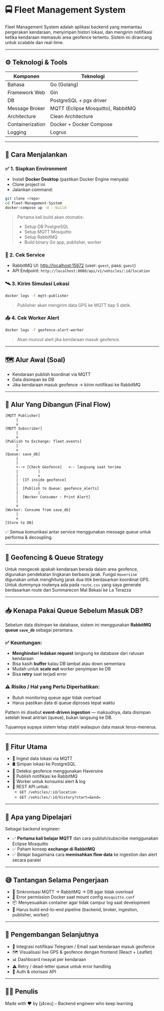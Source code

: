 # 🚍 Fleet Management System

Fleet Management System adalah aplikasi backend yang memantau pergerakan kendaraan, menyimpan histori lokasi, dan mengirim notifikasi ketika kendaraan memasuki area geofence tertentu. Sistem ini dirancang untuk scalable dan real-time.

---

## ⚙️ Teknologi & Tools

| Komponen           | Teknologi                            |
|--------------------|---------------------------------------|
| Bahasa             | Go (Golang)                           |
| Framework Web      | Gin                                   |
| DB                 | PostgreSQL + pgx driver               |
| Message Broker     | MQTT (Eclipse Mosquitto), RabbitMQ    |
| Architecture       | Clean Architecture                    |
| Containerization   | Docker + Docker Compose               |
| Logging            | Logrus                                |

---

## 🔧 Cara Menjalankan 

### ✅ 1. Siapkan Environment
- Install **Docker Desktop** (pastikan Docker Engine menyala)
- Clone project ini
- Jalankan command:

```bash
git clone <repo>
cd Fleet-Management-System
docker-compose up -d --build
```

> Pertama kali build akan otomatis:
> - Setup DB PostgreSQL
> - Setup MQTT Mosquitto
> - Setup RabbitMQ
> - Build binary Go app, publisher, worker

### 🧪 2. Cek Service
- RabbitMQ UI: [http://localhost:15672](http://localhost:15672) (user: `guest`, pass: `guest`)
- API Endpoint: `http://localhost:8080/api/v1/vehicles/:id/location`

### 🛰️ 3. Kirim Simulasi Lokasi
```bash
docker logs -f mqtt-publisher
```
> Publisher akan mengirim data GPS ke MQTT tiap 5 detik.

### 📥 4. Cek Worker Alert
```bash
docker logs -f geofence-alert-worker
```
> Akan muncul alert jika kendaraan masuk geofence.

---

## 🗺️ Alur Awal (Soal)
- Kendaraan publish koordinat via MQTT
- Data disimpan ke DB
- Jika kendaraan masuk geofence → kirim notifikasi ke RabbitMQ

---

## 🔄 Alur Yang Dibangun (Final Flow)

```text
[MQTT Publisher]
     |
     v
[MQTT Subscriber]
     |
     v
[Publish to Exchange: fleet.events]
     |
     v
[Queue: save_db]
     | 
     | 
     +--> [Check Geofence]   <-- langsung saat terima
     |         |
     |         v
     |  [If inside geofence]
     |         |
     |  [Publish to Queue: geofence_alerts]
     |         | 
     |  [Worker Consumer : Print Alert]
     |
     v
[Worker: Consume from save_db]
     |
     v
[Store to DB]
```


✅ Semua komunikasi antar service menggunakan message queue untuk performa & decoupling.

---

## 📍 Geofencing & Queue Strategy

Untuk mengecek apakah kendaraan berada dalam area geofence, digunakan pendekatan lingkaran berbasis jarak. Fungsi `Haversine` digunakan untuk menghitung jarak dua titik berdasarkan koordinat GPS. Untuk dummynya routenya ada pada `route.csv` yang saya generate berdasarkan route dari Summarecon Mal Bekasi ke La Terazza

---

## 📥 Kenapa Pakai Queue Sebelum Masuk DB?

Sebelum data disimpan ke database, sistem ini menggunakan **RabbitMQ queue `save_db`** sebagai perantara.

### ✅ Keuntungan:
- **Menghindari ledakan request** langsung ke database dari ratusan kendaraan
- Bisa kasih **buffer** kalau DB lambat atau down sementara
- Mudah untuk **scale out** worker penyimpan ke DB
- Bisa **retry** saat terjadi error

### ⚠️ Risiko / Hal yang Perlu Diperhatikan:
- Butuh monitoring queue agar tidak overload
- Harus pastikan data di queue diproses tepat waktu

Pattern ini disebut **event-driven ingestion** — maksudnya, data disimpan setelah lewat antrian (queue), bukan langsung ke DB.

Tujuannya supaya sistem tetap stabil walaupun data masuk terus-menerus.

---

## 📌 Fitur Utama

- 🔄 Ingest data lokasi via MQTT
- 🛢️ Simpan lokasi ke PostgreSQL
- 📍 Deteksi geofence menggunakan Haversine
- 📡 Publish notifikasi ke RabbitMQ 
- 🔔 Worker untuk konsumsi alert & log
- 🧪 REST API untuk:
  - `GET /vehicles/:id/location`
  - `GET /vehicles/:id/history?start=&end=`

---

## 🧠 Apa yang Dipelajari

Sebagai backend engineer:

- ✅ **Pertama kali belajar MQTT** dan cara publish/subscribe menggunakan Eclipse Mosquitto
- ✅ Paham konsep **exchange di RabbitMQ**
- ✅ Belajar bagaimana cara **memisahkan flow data** ke ingestion dan alert secara paralel

---

## 😅 Tantangan Selama Pengerjaan

- 🔁 Sinkronisasi MQTT → RabbitMQ → DB agar tidak overload
- 🐳 Error permission Docker saat mount config `mosquitto.conf`
- 📦 Menyesuaikan container agar tidak campur log saat development
- 🧱 Harus build end-to-end pipeline (backend, broker, ingestion, publisher, worker)

---

## 🚀 Pengembangan Selanjutnya

- 📱 Integrasi notifikasi Telegram / Email saat kendaraan masuk geofence
- 🗺️ Visualisasi live GPS & geofence dengan frontend (React + Leaflet)
- 📊 Dashboard riwayat per kendaraan
- ⚠️ Retry / dead-letter queue untuk error handling
- 🔐 Auth & otorisasi API

---

## 👨‍💻 Penulis

Made with ❤️ by [j4ceu] – Backend engineer who keep learning
